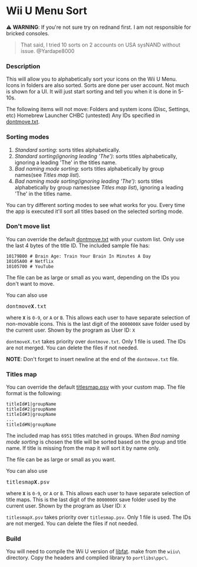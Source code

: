 # Wii U Menu Sort

:warning: **WARNING**: If you're not sure try on rednand first. I am not responsible for bricked consoles.

> That said, I tried 10 sorts on 2 accounts on USA sysNAND without issue.
> @Yardape8000

### Description

This will allow you to alphabetically sort your icons on the Wii U Menu.
Icons in folders are also sorted.
Sorts are done per user account.
Not much is shown for a UI. It will just start sorting and tell you when it is done in 5-10s.

The following items will not move:
Folders and system icons (Disc, Settings, etc)
Homebrew Launcher
CHBC (untested)
Any IDs specified in [dontmove.txt](dontmove.txt).

### Sorting modes

1. _Standard sorting_: sorts titles alphabetically.
2. _Standard sorting(ignoring leading 'The')_: sorts titles alphabetically, ignoring a leading 'The' in the titles name.
3. _Bad naming mode sorting_: sorts titles alphabetically by group names(see _Titles map list_). 
4. _Bad naming mode sorting(ignoring leading 'The')_: sorts titles alphabetically by group names(see _Titles map list_), ignoring a leading 'The' in the titles name.

You can try different sorting modes to see what works for you. Every time the app is executed it'll sort all titles based on the selected sorting mode.

### Don't move list

You can override the default [dontmove.txt](dontmove.txt) with your custom list.
Only use the last 4 bytes of the title ID.
The included sample file has:

```
10179B00 # Brain Age: Train Your Brain In Minutes A Day
10105A00 # Netflix
10105700 # YouTube
```

The file can be as large or small as you want, depending on the IDs you don't want to move.

You can also use <pre>dontmove<b>X</b>.txt</pre> where **`X`** is `0-9`, or `A` or `B`.
This allows each user to have separate selection of non-movable icons.
This is the last digit of the `8000000X` save folder used by the current user.
Shown by the program as User ID: `X`

`dontmoveX.txt` takes priority over `dontmove.txt`.
Only 1 file is used. The IDs are not merged.
You can delete the files if not needed.

**NOTE**: Don't forget to insert newline at the end of the `dontmove.txt` file.

### Titles map

You can override the default [titlesmap.psv](titlesmap.psv) with your custom map.
The file format is the following:
```
titleId#1|groupName
titleId#2|groupName
titleId#3|groupName
...
titleId#N|groupName
```

The included map has `6951` titles matched in groups. When _Bad naming mode sorting_ is chosen the title will be sorted based on the group and title name. If title is missing from the map it will sort it by name only.

The file can be as large or small as you want.

You can also use <pre>titlesmap<b>X</b>.psv</pre> where **`X`** is `0-9`, or `A` or `B`.
This allows each user to have separate selection of title maps.
This is the last digit of the `8000000X` save folder used by the current user.
Shown by the program as User ID: `X`

`titlesmapX.psv` takes priority over `titlesmap.psv`.
Only 1 file is used. The IDs are not merged.
You can delete the files if not needed.

### Build

You will need to compile the Wii U version of [libfat](https://github.com/dimok789/libfat).
make from the `wiiu\` directory.
Copy the headers and complied library to `portlibs\ppc\`.
